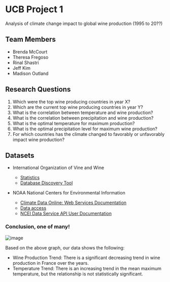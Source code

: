 # UCB Project 1
Analysis of climate change impact to global wine production (1995 to 20??)

## Team Members
- Brenda McCourt
- Theresa Fregoso
- Rinal Shastri
- Jeff Kim
- Madison Outland

## Research Questions
1. Which were the top wine producing countries in year X?
2. Which are the current top wine producing countries in year Y?
3. What is the correlation between temperature and wine production?
4. What is the correlation between precipitation and wine production?
5. What is the optimal temperature for maximum production?
6. What is the optimal precipitation level for maximum wine production?
7. For which countries has the climate changed to favorably or unfavorably impact wine production?

## Datasets
- International Organization of Vine and Wine
  - [Statistics](https://www.oiv.int/what-we-do/statistics)
  - [Database Discovery Tool](https://www.oiv.int/what-we-do/data-discovery-report?oiv)

- NOAA National Centers for Environmental Information
  - [Climate Data Online: Web Services Documentation](https://www.ncdc.noaa.gov/cdo-web/webservices/v2#gettingStarted)
  - [Data access](https://www.ncei.noaa.gov/access)
  - [NCEI Data Service API User Documentation](https://www.ncei.noaa.gov/support/access-data-service-api-user-documentation)

   
### Conclusion, one of many!
![image](https://github.com/omomadcat/Viticulture/assets/114450824/c256d8a5-8a8e-4093-87e4-8f29dc0d6587)

Based on the above graph, our data shows the following:
- Wine Production Trend: There is a significant decreasing trend in wine production in France over the years.
- Temperature Trend: There is an increasing trend in the mean maximum temperature, but the relationship is not statistically significant.
